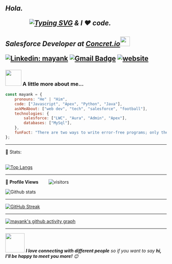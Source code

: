 
<h2><em>Hola.<br>
    
  &nbsp;&nbsp;&nbsp;&nbsp;&nbsp;&nbsp;&nbsp;&nbsp;&nbsp;&nbsp;&nbsp;&nbsp;&nbsp;&nbsp;&nbsp;[![Typing SVG](https://readme-typing-svg.herokuapp.com?font=Fira+Code&pause=1000&width=435&lines=I'M+MAYANK+KUMAR+MISHRA;I'M+SALESFORCE+DEVELOPER;I'M+WEB+DEVELOPER;I'M+PUBLIC+SPEAKER)](https://git.io/typing-svg)
& I ❤️ code.</em></h2>
<h2>

<p><em>Salesforce Developer at <a href="https://www.concret.io//">Concret.io</a><img src="https://media.giphy.com/media/WUlplcMpOCEmTGBtBW/giphy.gif" width="30"> 
</em></p>




[![Linkedin: mayank](https://img.shields.io/badge/-mayank-blue?style=flat-square&logo=Linkedin&logoColor=white&link=https://www.linkedin.com/in/mayank-kumar-mishra/)](https://www.linkedin.com/in/mayank-kumar-mishra/)
[![Gmail Badge](https://img.shields.io/badge/-mmayankmishra38@gmail.com-c14438?style=flat-square&logo=Gmail&logoColor=white&link=mailto:mmayankmishra38@gmail.com)](mailto:mmayankmishra38@gmail.com)
[![website](https://img.shields.io/badge/Website-46a2f1.svg?&style=flat-square&logo=Google-Chrome&logoColor=white&link=https://mayank-1-2.github.io/portfolio/)](https://mayank-1-2.github.io/portfolio/)
<!-- 
<img src="https://media.giphy.com/media/M9gbBd9nbDrOTu1Mqx/giphy.gif" width="230">
<img src="https://media.giphy.com/media/W0zdb3aCM43XuRaKN3/giphy.gif" width="230"> -->

### <img src="https://media.giphy.com/media/VgCDAzcKvsR6OM0uWg/giphy.gif" width="50"> A little more about me...  

```javascript
const mayank = {
    pronouns: "He" | "Him",
    code: ["Javascript", "Apex", "Python", "Java"],
    askMeAbout: ["web dev", "tech", "salesforce", "football"],
    technologies: {
        salesforce: ["LWC", "Aura", "Admin", "Apex"],
        databases: ["MySql"],
    },
    funFact: "There are two ways to write error-free programs; only the third one works"
};
```





---



 📶 Stats:<br><br>
 
 [![Top Langs](https://github-readme-stats.vercel.app/api/top-langs/?username=mayank-1-2&theme=dark&layout=compact&align=right&width=40%)](https://github.com/anuraghazra/github-readme-stats)
 
 ---
 
🌱 **Profile Views**&nbsp;&nbsp;&nbsp;&nbsp;&nbsp;&nbsp;&nbsp;
![visitors](https://profile-counter.glitch.me/mayank-1-2/count.svg?align=center)

 ![Github stats](https://github-readme-stats.vercel.app/api?username=mayank-1-2&theme=tokyonight)  
 
 
 <hr>
 
 
[![GitHub Streak](https://github-readme-streak-stats.herokuapp.com?user=mayank-1-2&theme=dark&border_radius=5.2)](https://git.io/streak-stats)     
         

---
 

[![mayank's github activity graph](https://activity-graph.herokuapp.com/graph?username=mayank-1-2&theme=react-dark)](https://github.com/mayank-1-2/github-readme-activity-graph)

  

---
  </code>
</p>

<img src="https://media.giphy.com/media/LnQjpWaON8nhr21vNW/giphy.gif" width="60"> <em><b>I love connecting with different people</b> so if you want to say <b>hi, I'll be happy to meet you more!</b> 😊</em>
